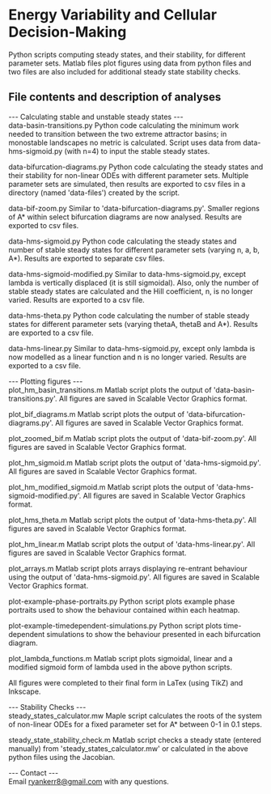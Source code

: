 # Energy Variability and Cellular Decision-Making

Python scripts computing steady states, and their stability, for different parameter sets. Matlab files plot figures using data from python files and two files are also included for additional steady state stability checks.

## File contents and description of analyses

--- Calculating stable and unstable steady states ---<br/>
data-basin-transitions.py
	Python code calculating the minimum work needed to transition between the two extreme attractor basins; in monostable landscapes no metric is calculated. Script uses data from data-hms-sigmoid.py (with n=4) to input the stable steady states.

data-bifurcation-diagrams.py
	Python code calculating the steady states and their stability for non-linear ODEs with different parameter sets. Multiple parameter sets are simulated, then results are exported to csv files in a directory (named 'data-files') created by the script.

data-bif-zoom.py
	Similar to 'data-bifurcation-diagrams.py'. Smaller regions of A* within select bifurcation diagrams are now analysed. Results are exported to csv files.

data-hms-sigmoid.py
	Python code calculating the steady states and number of stable steady states for different parameter sets (varying n, a, b, A*). Results are exported to separate csv files.

data-hms-sigmoid-modified.py
	Similar to data-hms-sigmoid.py, except lambda is vertically displaced (it is still sigmoidal). Also, only the number of stable steady states are calculated and the Hill coefficient, n, is no longer varied. Results are exported to a csv file.

data-hms-theta.py
	Python code calculating the number of stable steady states for different parameter sets (varying thetaA, thetaB and A*). Results are exported to a csv file.

data-hms-linear.py
	Similar to data-hms-sigmoid.py, except only lambda is now modelled as a linear function and n is no longer varied. Results are exported to a csv file.


--- Plotting figures ---<br/>
plot_hm_basin_transitions.m
	Matlab script plots the output of 'data-basin-transitions.py'. All figures are saved in Scalable Vector Graphics format.

plot_bif_diagrams.m
	Matlab script plots the output of 'data-bifurcation-diagrams.py'. All figures are saved in Scalable Vector Graphics format.

plot_zoomed_bif.m
	Matlab script plots the output of 'data-bif-zoom.py'. All figures are saved in Scalable Vector Graphics format.

plot_hm_sigmoid.m
	Matlab script plots the output of 'data-hms-sigmoid.py'. All figures are saved in Scalable Vector Graphics format.

plot_hm_modified_sigmoid.m
	Matlab script plots the output of 'data-hms-sigmoid-modified.py'. All figures are saved in Scalable Vector Graphics format.

plot_hms_theta.m
	Matlab script plots the output of 'data-hms-theta.py'. All figures are saved in Scalable Vector Graphics format.

plot_hm_linear.m
	Matlab script plots the output of 'data-hms-linear.py'. All figures are saved in Scalable Vector Graphics format.

plot_arrays.m
	Matlab script plots arrays displaying re-entrant behaviour using the output of 'data-hms-sigmoid.py'. All figures are saved in Scalable Vector Graphics format.

plot-example-phase-portraits.py
	Python script plots example phase portraits used to show the behaviour contained within each heatmap.

plot-example-timedependent-simulations.py
	Python script plots time-dependent simulations to show the behaviour presented in each bifurcation diagram.

plot_lambda_functions.m
	Matlab script plots sigmoidal, linear and a modified sigmoid form of lambda used in the above python scripts.

All figures were completed to their final form in LaTex (using TikZ) and Inkscape.


--- Stability Checks ---<br/>
steady_states_calculator.mw
	Maple script calculates the roots of the system of non-linear ODEs for a fixed parameter set for A* between 0-1 in 0.1 steps.

steady_state_stability_check.m
	Matlab script checks a steady state (entered manually) from 'steady_states_calculator.mw' or calculated in the above python files using the Jacobian.


--- Contact ---<br/>
Email ryankerr8@gmail.com with any questions.

